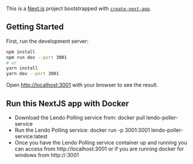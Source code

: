 This is a [Next.js](https://nextjs.org/) project bootstrapped with [`create-next-app`](https://github.com/vercel/next.js/tree/canary/packages/create-next-app).

## Getting Started

First, run the development server:

```bash
npm install
npm run dev --port 3001
# or
yarn install
yarn dev --port 3001
```

Open [http://localhost:3001](http://localhost:3001) with your browser to see the result.

## Run this NextJS app with Docker

- Download the Lendo Polling service from:
  docker pull lendo-poller-service
- Run the Lendo Polling service:
  docker run -p 3001:3001 lendo-poller-service:latest
- Once you have the Lendo Polling service container up and running you can access from http://localhost:3001
  or if you are running docker for windows from http://<docker-machine-ip>:3001
